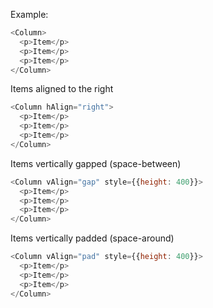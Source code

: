 Example:

```js
<Column>
  <p>Item</p>
  <p>Item</p>
  <p>Item</p>
</Column>
```
Items aligned to the right
```js
<Column hAlign="right">
  <p>Item</p>
  <p>Item</p>
  <p>Item</p>
</Column>
```

Items vertically gapped (space-between)
```js
<Column vAlign="gap" style={{height: 400}}>
  <p>Item</p>
  <p>Item</p>
  <p>Item</p>
</Column>
```

Items vertically padded (space-around)
```js
<Column vAlign="pad" style={{height: 400}}>
  <p>Item</p>
  <p>Item</p>
  <p>Item</p>
</Column>
```
